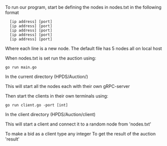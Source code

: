 To run our program, start be defining the nodes in nodes.txt in the following format
```
  [ip address] [port]
  [ip address] [port]
  [ip address] [port]
  [ip address] [port]
  [ip address] [port]
```
Where each line is a new node. The default file has 5 nodes all on local host

When nodes.txt is set run the auction using:
```
go run main.go
```
In the current directory (HPDS/Auction/)

This will start all the nodes each with their own gRPC-server

Then start the clients in their own terminals using:
```
go run client.go -port [int]
```
In the client directory (HPDS/Auction/client)

This will start a client and connect it to a random node from 'nodes.txt'

To make a bid as a client type any integer
To get the result of the auction 'result'
